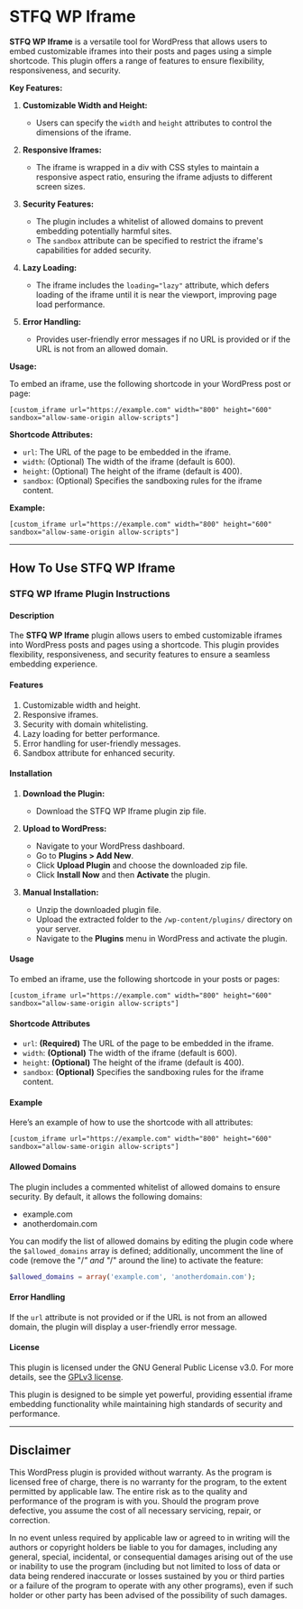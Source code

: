 # STFQ WP Iframe
**STFQ WP Iframe** is a versatile tool for WordPress that allows users to embed customizable iframes into their posts and pages using a simple shortcode. This plugin offers a range of features to ensure flexibility, responsiveness, and security.

**Key Features:**

1. **Customizable Width and Height:**
   - Users can specify the `width` and `height` attributes to control the dimensions of the iframe.

2. **Responsive Iframes:**
   - The iframe is wrapped in a div with CSS styles to maintain a responsive aspect ratio, ensuring the iframe adjusts to different screen sizes.

3. **Security Features:**
   - The plugin includes a whitelist of allowed domains to prevent embedding potentially harmful sites.
   - The `sandbox` attribute can be specified to restrict the iframe's capabilities for added security.

4. **Lazy Loading:**
   - The iframe includes the `loading="lazy"` attribute, which defers loading of the iframe until it is near the viewport, improving page load performance.

5. **Error Handling:**
   - Provides user-friendly error messages if no URL is provided or if the URL is not from an allowed domain.

**Usage:**

To embed an iframe, use the following shortcode in your WordPress post or page:

```plaintext
[custom_iframe url="https://example.com" width="800" height="600" sandbox="allow-same-origin allow-scripts"]
```

**Shortcode Attributes:**

- `url`: The URL of the page to be embedded in the iframe.
- `width`: (Optional) The width of the iframe (default is 600).
- `height`: (Optional) The height of the iframe (default is 400).
- `sandbox`: (Optional) Specifies the sandboxing rules for the iframe content.

**Example:**

```plaintext
[custom_iframe url="https://example.com" width="800" height="600" sandbox="allow-same-origin allow-scripts"]
```

---

## How To Use STFQ WP Iframe

### STFQ WP Iframe Plugin Instructions

#### Description
The **STFQ WP Iframe** plugin allows users to embed customizable iframes into WordPress posts and pages using a shortcode. This plugin provides flexibility, responsiveness, and security features to ensure a seamless embedding experience.

#### Features
1. Customizable width and height.
2. Responsive iframes.
3. Security with domain whitelisting.
4. Lazy loading for better performance.
5. Error handling for user-friendly messages.
6. Sandbox attribute for enhanced security.

#### Installation
1. **Download the Plugin:**
   - Download the STFQ WP Iframe plugin zip file.

2. **Upload to WordPress:**
   - Navigate to your WordPress dashboard.
   - Go to **Plugins > Add New**.
   - Click **Upload Plugin** and choose the downloaded zip file.
   - Click **Install Now** and then **Activate** the plugin.

3. **Manual Installation:**
   - Unzip the downloaded plugin file.
   - Upload the extracted folder to the `/wp-content/plugins/` directory on your server.
   - Navigate to the **Plugins** menu in WordPress and activate the plugin.

#### Usage
To embed an iframe, use the following shortcode in your posts or pages:

```plaintext
[custom_iframe url="https://example.com" width="800" height="600" sandbox="allow-same-origin allow-scripts"]
```

#### Shortcode Attributes
- `url`: **(Required)** The URL of the page to be embedded in the iframe.
- `width`: **(Optional)** The width of the iframe (default is 600).
- `height`: **(Optional)** The height of the iframe (default is 400).
- `sandbox`: **(Optional)** Specifies the sandboxing rules for the iframe content.

#### Example
Here’s an example of how to use the shortcode with all attributes:

```plaintext
[custom_iframe url="https://example.com" width="800" height="600" sandbox="allow-same-origin allow-scripts"]
```

#### Allowed Domains
The plugin includes a commented whitelist of allowed domains to ensure security. By default, it allows the following domains:
- example.com
- anotherdomain.com

You can modify the list of allowed domains by editing the plugin code where the `$allowed_domains` array is defined; additionally, uncomment the line of code (remove the "/*" and "*/" around the line) to activate the feature:

```php
$allowed_domains = array('example.com', 'anotherdomain.com');
```

#### Error Handling
If the `url` attribute is not provided or if the URL is not from an allowed domain, the plugin will display a user-friendly error message.

#### License
This plugin is licensed under the GNU General Public License v3.0. For more details, see the [GPLv3 license](https://www.gnu.org/licenses/gpl-3.0.html).

This plugin is designed to be simple yet powerful, providing essential iframe embedding functionality while maintaining high standards of security and performance.

---

## Disclaimer

This WordPress plugin is provided without warranty. As the program is licensed free of charge, there is no warranty for the program, to the extent permitted by applicable law. The entire risk as to the quality and performance of the program is with you. Should the program prove defective, you assume the cost of all necessary servicing, repair, or correction.

In no event unless required by applicable law or agreed to in writing will the authors or copyright holders be liable to you for damages, including any general, special, incidental, or consequential damages arising out of the use or inability to use the program (including but not limited to loss of data or data being rendered inaccurate or losses sustained by you or third parties or a failure of the program to operate with any other programs), even if such holder or other party has been advised of the possibility of such damages.
